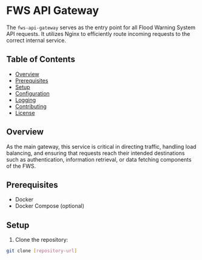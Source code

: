 # FWS API Gateway

The `fws-api-gateway` serves as the entry point for all Flood Warning System API requests. It utilizes Nginx to efficiently route incoming requests to the correct internal service.

## Table of Contents

- [Overview](#overview)
- [Prerequisites](#prerequisites)
- [Setup](#setup)
- [Configuration](#configuration)
- [Logging](#logging)
- [Contributing](#contributing)
- [License](#license)

## Overview

As the main gateway, this service is critical in directing traffic, handling load balancing, and ensuring that requests reach their intended destinations such as authentication, information retrieval, or data fetching components of the FWS.

## Prerequisites

- Docker
- Docker Compose (optional)

## Setup

1. Clone the repository:
```bash
git clone [repository-url]